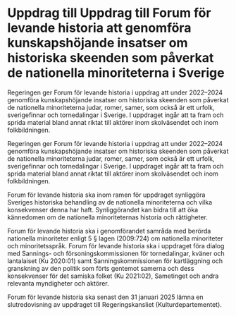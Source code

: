 # Uppdrag till Uppdrag till Forum för levande historia att genomföra kunskapshöjande insatser om historiska skeenden som påverkat de nationella minoriteterna i Sverige

Regeringen ger Forum för levande historia i uppdrag att under 2022–2024 genomföra kunskapshöjande insatser om historiska skeenden som påverkat de nationella minoriteterna judar, romer, samer, som också är ett urfolk, sverigefinnar och tornedalingar i Sverige. I uppdraget ingår att ta fram och sprida material bland annat riktat till aktörer inom skolväsendet och inom folkbildningen.

Regeringen ger Forum för levande historia i uppdrag att under 2022–2024 genomföra kunskapshöjande insatser om historiska skeenden som påverkat de nationella minoriteterna judar, romer, samer, som också är ett urfolk, sverigefinnar och tornedalingar i Sverige. I uppdraget ingår att ta fram och sprida material bland annat riktat till aktörer inom skolväsendet och inom folkbildningen.

Forum för levande historia ska inom ramen för uppdraget synliggöra Sveriges historiska behandling av de nationella minoriteterna och vilka konsekvenser denna har haft. Synliggörandet kan bidra till att öka kännedomen om de nationella minoriteternas historia och rättigheter.

Forum för levande historia ska i genomförandet samråda med berörda nationella minoriteter enligt 5 § lagen (2009:724) om nationella minoriteter och minoritetsspråk. Forum för levande historia ska i uppdraget föra dialog med Sannings- och försoningskommissionen för tornedalingar, kväner och lantalaiset (Ku 2020:01) samt Sanningskommissionen för kartläggning och granskning av den politik som förts gentemot samerna och dess konsekvenser för det samiska folket (Ku 2021:02), Sametinget och andra relevanta myndigheter och aktörer.

Forum för levande historia ska senast den 31 januari 2025 lämna en slutredovisning av uppdraget till Regeringskansliet (Kulturdepartementet).
